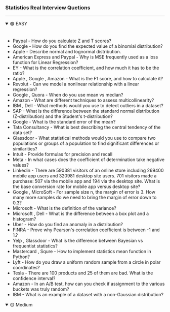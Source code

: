 ### Statistics Real Interview Quetions
---

<details open>
  <summary>🟢 EASY </summary>
    <br/>
  
  - Paypal - How do you calculate Z and T scores?
  - Google - How do you find the expected value of a binomial distribution?
  - Apple - Describe normal and lognormal distribution.
  - American Express and Paypal - Why is MSE frequently used as a loss function for Linear Regression?
  - EY - What is the correlation coefficient, and how much it has to be the ratio?
  - Apple , Google , Amazon - What is the F1 score, and how to calculate it?
  - Revolut - Can we model a nonlinear relationship with a linear regression?
  - Google , Quora - When do you use mean vs median?
  - Amazon - What are different techniques to assess multicollinearity?
  - IBM , Dell - What methods would you use to detect outliers in a dataset?
  - SAP - What is the difference between the standard normal distribution (Z-distribution) and the Student's t-distribution?
  - Google - What is the standard error of the mean?
  - Tata Consultancy - What is best describing the central tendency of the data set?
  - Glassdoor - What statistical methods would you use to compare two populations or groups of a population to find significant differences or similarities?
  - Intuit - Provide formulas for precision and recall
  - Meta - In what cases does the coefficient of determination take negative values?
  - Linkedin - There are 590381 visitors of an online store including 269400 mobile app users and 320981 desktop site users. 701 visitors made a purchase: 507 via the mobile app and 194 via the desktop site. What is the base conversion rate for mobile app versus desktop site?
  - Google , MicroSoft - For sample size n, the margin of error is 3. How many more samples do we need to bring the margin of error down to 0.3?
  - Microsoft - What is the definition of the variance?
  - Microsoft , Dell - What is the difference between a box plot and a histogram?
  - Uber - How do you find an anomaly in a distribution?
  - FINRA - Prove why Pearson's correlation coefficient is between -1 and 1.?
  - Yelp , Glassdoor - What is the difference between Bayesian vs frequentist statistics?
  - Mastercard , Squre - How to implement statistics mean function in Python?
  - Lyft - How do you draw a uniform random sample from a circle in polar coordinates?
  - Tesla - There are 100 products and 25 of them are bad. What is the confidence interval?
  - Amazon - In an A/B test, how can you check if assignment to the various buckets was truly random?
  - IBM - What is an example of a dataset with a non-Gaussian distribution?
    
</details>

<details open>
  <summary>🟡 Medium </summary>
  <br/>
</details>
